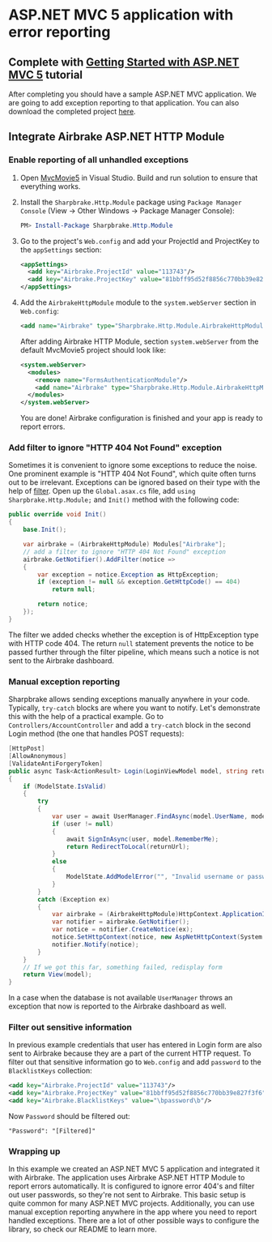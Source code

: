 ASP.NET MVC 5 application with error reporting
==========

## Complete with [Getting Started with ASP.NET MVC 5](https://docs.microsoft.com/en-us/aspnet/mvc/overview/getting-started/introduction/getting-started) tutorial

After completing you should have a sample ASP.NET MVC application. We are going to add exception reporting to that application. You can also download the completed project [here](https://github.com/Rick-Anderson/MvcMovie5).

## Integrate Airbrake ASP.NET HTTP Module

### Enable reporting of all unhandled exceptions

1. Open [MvcMovie5](https://github.com/Rick-Anderson/MvcMovie5) in Visual Studio. Build and run solution to ensure that everything works.

2. Install the `Sharpbrake.Http.Module` package using `Package Manager Console` (View -> Other Windows -> Package Manager Console):

   ```powershell
   PM> Install-Package Sharpbrake.Http.Module
   ```

3. Go to the project's `Web.config` and add your ProjectId and ProjectKey to the `appSettings` section:

   ```xml
   <appSettings>
     <add key="Airbrake.ProjectId" value="113743"/>
     <add key="Airbrake.ProjectKey" value="81bbff95d52f8856c770bb39e827f3f6"/>
   </appSettings>
   ```

4. Add the `AirbrakeHttpModule` module to the `system.webServer` section in `Web.config`:

   ```xml
   <add name="Airbrake" type="Sharpbrake.Http.Module.AirbrakeHttpModule, Sharpbrake.Http.Module"/>
   ```

   After adding Airbrake HTTP Module, section `system.webServer` from the default MvcMovie5 project should look like:

   ```xml
   <system.webServer>
     <modules>
       <remove name="FormsAuthenticationModule"/>
       <add name="Airbrake" type="Sharpbrake.Http.Module.AirbrakeHttpModule, Sharpbrake.Http.Module"/>
     </modules>
   </system.webServer>
   ```

   You are done! Airbrake configuration is finished and your app is ready to report errors.

### Add filter to ignore "HTTP 404 Not Found" exception

Sometimes it is convenient to ignore some exceptions to reduce the noise. One prominent example is "HTTP 404 Not Found", which quite often turns out to be irrelevant. Exceptions can be ignored based on their type with the help of [filter](https://github.com/airbrake/sharpbrake#addfilter). Open up the `Global.asax.cs` file, add `using Sharpbrake.Http.Module;` and `Init()` method with the following code:

```csharp
public override void Init()
{
    base.Init();

    var airbrake = (AirbrakeHttpModule) Modules["Airbrake"];
    // add a filter to ignore "HTTP 404 Not Found" exception
    airbrake.GetNotifier().AddFilter(notice =>
    {
        var exception = notice.Exception as HttpException;
        if (exception != null && exception.GetHttpCode() == 404)
            return null;

        return notice;
    });
}
```

The filter we added checks whether the exception is of HttpException type with HTTP code 404. The return `null` statement prevents the notice to be passed further through the filter pipeline, which means such a notice is not sent to the Airbrake dashboard.

### Manual exception reporting

Sharpbrake allows sending exceptions manually anywhere in your code. Typically, `try-catch` blocks are where you want to notify. Let's demonstrate this with the help of a practical example. Go to `Controllers/AccountController` and add a `try-catch` block in the second Login method (the one that handles POST requests):

```csharp
[HttpPost]
[AllowAnonymous]
[ValidateAntiForgeryToken]
public async Task<ActionResult> Login(LoginViewModel model, string returnUrl)
{
    if (ModelState.IsValid)
    {
        try
        {
            var user = await UserManager.FindAsync(model.UserName, model.Password);
            if (user != null)
            {
                await SignInAsync(user, model.RememberMe);
                return RedirectToLocal(returnUrl);
            }
            else
            {
                ModelState.AddModelError("", "Invalid username or password.");
            }
        }
        catch (Exception ex)
        {
            var airbrake = (AirbrakeHttpModule)HttpContext.ApplicationInstance.Modules["Airbrake"];
            var notifier = airbrake.GetNotifier();
            var notice = notifier.CreateNotice(ex);
            notice.SetHttpContext(notice, new AspNetHttpContext(System.Web.HttpContext.Current));
            notifier.Notify(notice);
        }
    }
    // If we got this far, something failed, redisplay form
    return View(model);
}
```

In a case when the database is not available `UserManager` throws an exception that now is reported to the Airbrake dashboard as well.

### Filter out sensitive information

In previous example credentials that user has entered in Login form are also sent to Airbrake because they are a part of the current HTTP request. To filter out that sensitive information go to `Web.config` and add `password` to the `BlacklistKeys` collection:

```xml
<add key="Airbrake.ProjectId" value="113743"/>
<add key="Airbrake.ProjectKey" value="81bbff95d52f8856c770bb39e827f3f6"/>
<add key="Airbrake.BlacklistKeys" value="\bpassword\b"/>
```

Now `Password` should be filtered out:

```
"Password": "[Filtered]"
```

### Wrapping up

In this example we created an ASP.NET MVC 5 application and integrated it with Airbrake.
The application uses Airbrake ASP.NET HTTP Module to report errors automatically.
It is configured to ignore error 404's and filter out user passwords, so they're not
sent to Airbrake. This basic setup is quite common for many ASP.NET MVC projects.
Additionally, you can use manual exception reporting anywhere in the app where you need
to report handled exceptions. There are a lot of other possible ways to configure the library,
so check our README to learn more.
